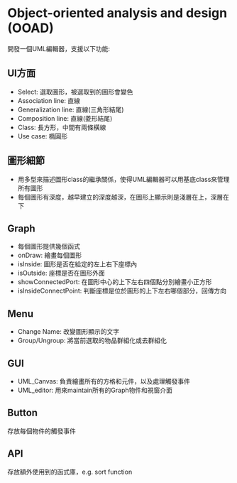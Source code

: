 # Object-oriented analysis and design (OOAD)

開發一個UML編輯器，支援以下功能:

## UI方面
* Select: 選取圖形，被選取到的圖形會變色
* Association line: 直線
* Generalization line: 直線(三角形結尾)
* Composition line: 直線(菱形結尾)
* Class: 長方形，中間有兩條橫線
* Use case: 橢圓形

## 圖形細節
* 用多型來描述圖形class的繼承關係，使得UML編輯器可以用基底class來管理所有圖形
* 每個圖形有深度，越早建立的深度越深，在圖形上顯示則是淺層在上，深層在下


## Graph
* 每個圖形提供幾個函式
* onDraw: 繪畫每個圖形
* isInside: 圖形是否在給定的左上右下座標內
* isOutside: 座標是否在圖形外面
* showConnectedPort: 在圖形中心的上下左右四個點分別繪畫小正方形
* isInsideConnectPoint: 判斷座標是位於圖形的上下左右哪個部分，回傳方向

## Menu
* Change Name: 改變圖形顯示的文字
* Group/Ungroup: 將當前選取的物品群組化或去群組化

## GUI
* UML_Canvas: 負責繪畫所有的方格和元件，以及處理觸發事件
* UML_editor: 用來maintain所有的Graph物件和視窗介面

## Button
存放每個物件的觸發事件

## API
存放額外使用到的函式庫，e.g. sort function


